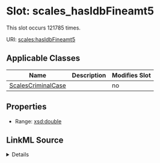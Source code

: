 

# Slot: scales_hasIdbFineamt5




This slot occurs 121785 times.


URI: [scales:hasIdbFineamt5](http://schemas.scales-okn.org/rdf/scales#hasIdbFineamt5)



<!-- no inheritance hierarchy -->





## Applicable Classes

| Name | Description | Modifies Slot |
| --- | --- | --- |
| [ScalesCriminalCase](../classes/ScalesCriminalCase.md) |  |  no  |







## Properties

* Range: [xsd:double](http://www.w3.org/2001/XMLSchema#double)







## LinkML Source

<details>

```yaml
name: scales_hasIdbFineamt5
from_schema: okns:scales-kg
rank: 1000
slot_uri: scales:hasIdbFineamt5
alias: scales_hasIdbFineamt5
domain_of:
- scales_CriminalCase
range: double

```
</details>